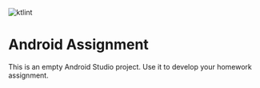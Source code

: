 ![ktlint][ktlint_]

<!-- Change REPO_NAME for the name of your repository -->
[ktlint_]: https://github.com/linero-tech/REPO_NAME/actions/workflows/wf-ktlint.yml/badge.svg

# Android Assignment

This is an empty Android Studio project. Use it to develop your homework assignment.
